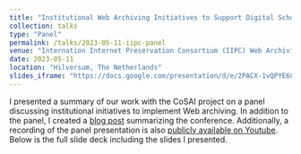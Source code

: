 ```yaml
---
title: "Institutional Web Archiving Initiatives to Support Digital Scholarship"
collection: talks
type: "Panel"
permalink: /talks/2023-05-11-iipc-panel
venue: "Internation Internet Preservation Consortium (IIPC) Web Archiving Conference (WAC)"
date: 2023-05-11
location: "Hilversum, The Netherlands"
slides_iframe: "https://docs.google.com/presentation/d/e/2PACX-1vQPYE68CJ6vuoAhdY9G1W-VllA01Fz-j6oXmu7pu_S3MB4-Zx_pPe3OFwYael0SOWaAPUpi-Qts988Z"
---
```


I presented a summary of our work with the CoSAI project on a panel discussing institutional initiatives to implement Web archiving. In addition to the panel, I created a [blog post](https://ws-dl.blogspot.com/2023/05/iipc-wac-2023.html) summarizing the conference. Additionally, a recording of the panel presentation is also [publicly available on Youtube](https://youtu.be/0qCX-NLjbCc?si=7MjAT_6xjTQ9ykcn). Below is the full slide deck including the slides I presented. 
